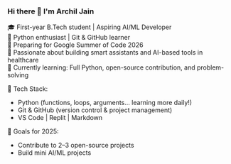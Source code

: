 ### Hi there 👋 I'm Archil Jain

🎓 First-year B.Tech student | Aspiring AI/ML Developer  
🐍 Python enthusiast | Git & GitHub learner  
🚀 Preparing for Google Summer of Code 2026  
🧠 Passionate about building smart assistants and AI-based tools in healthcare  
🌱 Currently learning: Full Python, open-source contribution, and problem-solving

🔧 Tech Stack:
- Python (functions, loops, arguments… learning more daily!)
- Git & GitHub (version control & project management)
- VS Code | Replit | Markdown

🎯 Goals for 2025:
- Contribute to 2–3 open-source projects  
- Build mini AI/ML projects  



